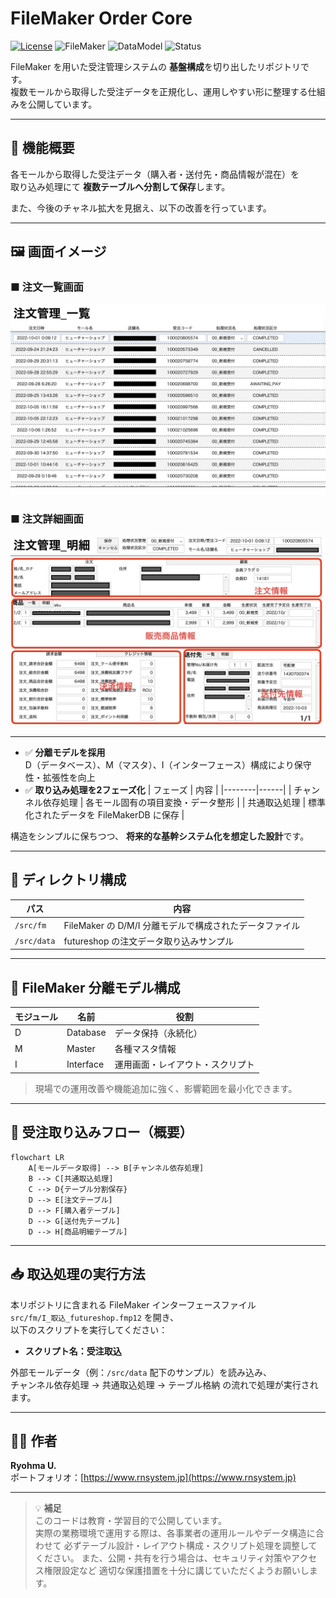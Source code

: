 # FileMaker Order Core
[![License](https://img.shields.io/badge/License-MIT-blue.svg)](LICENSE)
![FileMaker](https://img.shields.io/badge/Platform-FileMaker-5A2D82)
![DataModel](https://img.shields.io/badge/Data%20Model-Separation%20Model-brightgreen)
![Status](https://img.shields.io/badge/Status-Core%20Module-yellow)


FileMaker を用いた受注管理システムの **基盤構成**を切り出したリポジトリです。  
複数モールから取得した受注データを正規化し、運用しやすい形に整理する仕組みを公開しています。

---

## 🚀 機能概要

各モールから取得した受注データ（購入者・送付先・商品情報が混在）を  
取り込み処理にて **複数テーブルへ分割して保存**します。

また、今後のチャネル拡大を見据え、以下の改善を行っています。

---

## 🖼 画面イメージ

### ■ 注文一覧画面
![注文一覧サンプル](images/sample02.jpg)

### ■ 注文詳細画面
![注文詳細サンプル](images/sample01.jpg)

---

- ✅ **分離モデルを採用**  
  D（データベース）、M（マスタ）、I（インターフェース）構成により保守性・拡張性を向上
- ✅ **取り込み処理を2フェーズ化**
  | フェーズ | 内容 |
  |--------|------|
  | チャンネル依存処理 | 各モール固有の項目変換・データ整形 |
  | 共通取込処理 | 標準化されたデータを FileMakerDB に保存 |

構造をシンプルに保ちつつ、 **将来的な基幹システム化を想定した設計**です。

---

## 📂 ディレクトリ構成

| パス | 内容 |
|------|------|
| `/src/fm` | FileMaker の D/M/I 分離モデルで構成されたデータファイル |
| `/src/data` | futureshop の注文データ取り込みサンプル |

---

## 🧱 FileMaker 分離モデル構成

| モジュール | 名前 | 役割 |
|----------|------|------|
| D | Database | データ保持（永続化） |
| M | Master | 各種マスタ情報 |
| I | Interface | 運用画面・レイアウト・スクリプト |

> 現場での運用改善や機能追加に強く、影響範囲を最小化できます。

---

## 🔄 受注取り込みフロー（概要）

```mermaid
flowchart LR
    A[モールデータ取得] --> B[チャンネル依存処理]
    B --> C[共通取込処理]
    C --> D{テーブル分割保存}
    D --> E[注文テーブル]
    D --> F[購入者テーブル]
    D --> G[送付先テーブル]
    D --> H[商品明細テーブル]
```

---

## 📥 取込処理の実行方法

本リポジトリに含まれる FileMaker インターフェースファイル  
`src/fm/I_取込_futureshop.fmp12` を開き、  
以下のスクリプトを実行してください：

- **スクリプト名：受注取込**

外部モールデータ（例：`/src/data` 配下のサンプル）を読み込み、  
チャンネル依存処理 → 共通取込処理 → テーブル格納 の流れで処理が実行されます。

---

## 🧑‍💻 作者

**Ryohma U.**  
ポートフォリオ：[https://www.rnsystem.jp](https://www.rnsystem.jp)

---

> 💡 **補足**  
> このコードは教育・学習目的で公開しています。  
> 実際の業務環境で運用する際は、各事業者の運用ルールやデータ構造に合わせて
> 必ずテーブル設計・レイアウト構成・スクリプト処理を調整してください。
> また、公開・共有を行う場合は、セキュリティ対策やアクセス権限設定など
> 適切な保護措置を十分に講じていただくようお願いします。